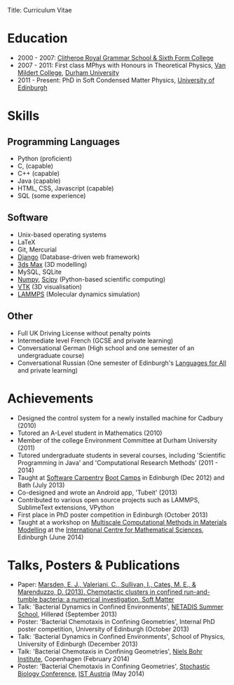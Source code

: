 Title: Curriculum Vitae

# Education

- 2000 - 2007: [Clitheroe Royal Grammar School & Sixth Form College](http://www.crgs.org.uk)
- 2007 - 2011: First class MPhys with Honours in Theoretical Physics, [Van Mildert College](http://www.dur.ac.uk/van-mildert.college), [Durham University](http://www.dur.ac.uk)
- 2011 - Present: PhD in Soft Condensed Matter Physics, [University of Edinburgh](http://www.ed.ac.uk/home)

# Skills

## Programming Languages

- Python (proficient)
- C, (capable)
- C++ (capable)
- Java (capable)
- HTML, CSS, Javascript (capable)
- SQL (some experience)

## Software

- Unix-based operating systems
- LaTeX
- Git, Mercurial
- [Django](http://www.djangoproject.com) (Database-driven web framework)
- [3ds Max](http://www.autodesk.co.uk/products/autodesk-3ds-max) (3D modelling)
- MySQL, SQLite
- [Numpy](http://www.numpy.org), [Scipy](http://www.scipy.org) (Python-based scientific computing)
- [VTK](http://www.vtk.org) (3D visualisation)
- [LAMMPS](http://lammps.sandia.gov) (Molecular dynamics simulation)

## Other

- Full UK Driving License without penalty points
- Intermediate level French (GCSE and private learning)
- Conversational German (High school and one semester of an undergraduate course)
- Conversational Russian (One semester of Edinburgh's [Languages for All](http://www.ed.ac.uk/studying/short-courses/languages/for-all) and private learning)

# Achievements

- Designed the control system for a newly installed machine for Cadbury (2010)
- Tutored an A-Level student in Mathematics (2010)
- Member of the college Environment Committee at Durham University (2011)
- Tutored undergraduate students in several courses, including 'Scientific Programming in Java' and 'Computational Research Methods' (2011 - 2014)
- Taught at [Software Carpentry](http://software-carpentry.org) [Boot Camps](http://software-carpentry.org/bootcamps) in Edinburgh (Dec 2012) and Bath (July 2013)
- Co-designed and wrote an Android app, 'Tubeit' (2013)
- Contributed to various open source projects such as LAMMPS, SublimeText extensions, VPython
- First place in PhD poster competition in Edinburgh (October 2013)
- Taught at a workshop on [Multiscale Computational Methods in Materials Modelling](http://kac.maths.ed.ac.uk/~nais/MCM3) at the [International Centre for Mathematical Sciences](http://www.icms.org.uk/), Edinburgh (June 2014)

# Talks, Posters & Publications

- Paper: [Marsden, E. J., Valeriani, C., Sullivan, I., Cates, M. E., & Marenduzzo, D. (2013). Chemotactic clusters in confined run-and-tumble bacteria: a numerical investigation. Soft Matter](http://dx.doi.org/10.1039/c3sm52358f)
- Talk: 'Bacterial Dynamics in Confined Environments', [NETADIS Summer School](http://www.netadis.eu), Hillerød (September 2013)
- Poster: 'Bacterial Chemotaxis in Confining Geometries', Internal PhD poster competition, University of Edinburgh (October 2013)
- Talk: 'Bacterial Dynamics in Confined Environments', School of Physics, University of Edinburgh (December 2013)
- Talk: 'Bacterial Chemotaxis in Confining Geometries', [Niels Bohr Institute](http://www.nbi.ku.dk/english), Copenhagen (February 2014)
- Poster: 'Bacterial Chemotaxis in Confining Geometries', [Stochastic Biology Conference](http://ist.ac.at/stochastic-biology), [IST Austria](http://ist.ac.at) (May 2014)
